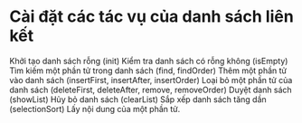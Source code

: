 # Cài đặt các tác vụ của danh sách liên kết
Khởi tạo danh sách rỗng (init)
Kiểm tra danh sách có rỗng không (isEmpty)
Tìm kiếm một phần tử trong danh sách (find, findOrder)
Thêm một phần tử vào danh sách (insertFirst, insertAfter,
insertOrder)
Loại bỏ một phần tử của danh sách (deleteFirst, deleteAfter, remove,
removeOrder)
Duyệt danh sách (showList)
Hủy bỏ danh sách (clearList)
Sắp xếp danh sách tăng dần (selectionSort)
Lấy nội dung của một phần tử.
